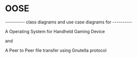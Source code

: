 # OOSE

---------- class diagrams and use case diagrams for ----------

A Operating System for Handheld Gaming Device

and 

A Peer to Peer file transfer using Gnutella protocol
